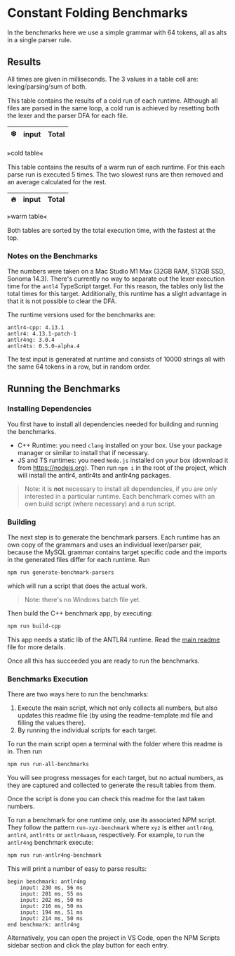 # Constant Folding Benchmarks

In the benchmarks here we use a simple grammar with 64 tokens, all as alts in a single parser rule.

## Results

All times are given in milliseconds. The 3 values in a table cell are: lexing⧸parsing⧸sum of both.

This table contains the results of a cold run of each runtime. Although all files are parsed in the same loop, a cold run is achieved by resetting both the lexer and the parser DFA for each file.

|❄️|input|Total|
|:---:|---:|---:|
⫸cold table⫷

This table contains the results of a warm run of each runtime. For this each parse run is executed 5 times. The two slowest runs are then removed and an average calculated for the rest.

|🔥|input|Total|
|:---:|---:|---:|
⫸warm table⫷

Both tables are sorted by the total execution time, with the fastest at the top.

### Notes on the Benchmarks

The numbers were taken on a Mac Studio M1 Max (32GB RAM, 512GB SSD, Sonoma 14.3). There's currently no way to separate out the lexer execution time for the `antl4` TypeScript target. For this reason, the tables only list the total times for this target. Additionally, this runtime has a slight advantage in that it is not possible to clear the DFA.

The runtime versions used for the benchmarks are:

    antlr4-cpp: 4.13.1
    antlr4: 4.13.1-patch-1
    antlr4ng: 3.0.4
    antlr4ts: 0.5.0-alpha.4

The test input is generated at runtime and consists of 10000 strings all with the same 64 tokens in a row, but in random order.

## Running the Benchmarks

### Installing Dependencies

You first have to install all dependencies needed for building and running the benchmarks.

- C++ Runtime: you need `clang` installed on your box. Use your package manager or similar to install that if necessary.
- JS and TS runtimes: you need `Node.js` installed on your box (download it from https://nodejs.org). Then run `npm i` in the root of the project, which will install the antlr4, antlr4ts and antlr4ng packages.

> Note: it is **not** necessary to install all dependencies, if you are only interested in a particular runtime. Each benchmark comes with an own build script (where necessary) and a run script.

### Building

The next step is to generate the benchmark parsers. Each runtime has an own copy of the grammars and uses an individual lexer/parser pair, because the MySQL grammar contains target specific code and the imports in the generated files differ for each runtime. Run

```bash
npm run generate-benchmark-parsers
```

which will run a script that does the actual work.

> Note: there's no Windows batch file yet.

Then build the C++ benchmark app, by executing:

```bash
npm run build-cpp
```

This app needs a static lib of the ANTLR4 runtime. Read the [main readme](../../readme.md) file for more details.

Once all this has succeeded you are ready to run the benchmarks.

### Benchmarks Execution

There are two ways here to run the benchmarks:

1. Execute the main script, which not only collects all numbers, but also updates this readme file (by using the readme-template.md file and filling the values there).
2. By running the individual scripts for each target. 

To run the main script open a terminal with the folder where this readme is in. Then run

```bash
npm run run-all-benchmarks
```

You will see progress messages for each target, but no actual numbers, as they are captured and collected to generate the result tables from them.

Once the script is done you can check this readme for the last taken numbers.

To run a benchmark for one runtime only, use its associated NPM script. They follow the pattern `run-xyz-benchmark` where `xyz` is either `antlr4ng`, `antlr4`, `antlr4ts` or `antlr4wasm`, respectively. For example, to run the `antlr4ng` benchmark execute:

```bash
npm run run-antlr4ng-benchmark
```

This will print a number of easy to parse results:

```text
begin benchmark: antlr4ng
    input: 230 ms, 56 ms
    input: 201 ms, 55 ms
    input: 202 ms, 50 ms
    input: 216 ms, 50 ms
    input: 194 ms, 51 ms
    input: 214 ms, 50 ms
end benchmark: antlr4ng
```

Alternatively, you can open the project in VS Code, open the NPM Scripts sidebar section and click the play button for each entry.
